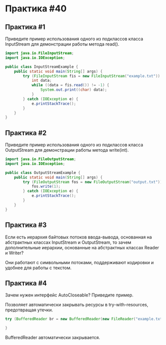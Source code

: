 # Практика #40


## Практика #1

Приведите пример использования одного из подклассов класса InputStream для демонстрации работы метода read().
```java
import java.io.FileInputStream;
import java.io.IOException;

public class InputStreamExample {
    public static void main(String[] args) {
        try (FileInputStream fis = new FileInputStream("example.txt")) {
            int data;
            while ((data = fis.read()) != -1) {
                System.out.print((char) data);
            }
        } catch (IOException e) {
            e.printStackTrace();
        }
    }
}
```
## Практика #2

Приведите пример использования одного из подклассов класса OutputStream для демонстрации работы метода write(int).
```java
import java.io.FileOutputStream;
import java.io.IOException;

public class OutputStreamExample {
    public static void main(String[] args) {
        try (FileOutputStream fos = new FileOutputStream("output.txt")) {
            fos.write(1);
        } catch (IOException e) {
            e.printStackTrace();
        }
    }
}

```
## Практика #3

Если есть иерархия байтовых потоков ввода-вывода, основанная на абстрактных классах InputStream и OutputStream, то зачем дополнительные иерархии, основанные на абстрактных классах Reader и Writer?

Они работают с символьными потоками, поддерживают кодировки и удобнее для работы с текстом.

## Практика #4

Зачем нужен интерфейс AutoCloseable? Приведите пример.

Позволяет автоматически закрывать ресурсы в try-with-resources, предотвращая утечки.

```java
try (BufferedReader br = new BufferedReader(new FileReader("example.txt"))) {

}
```
BufferedReader автоматически закрывается.